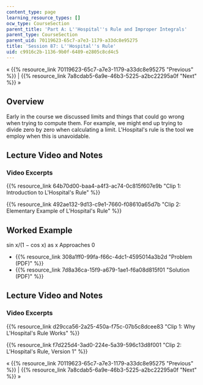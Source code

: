 ```yaml
---
content_type: page
learning_resource_types: []
ocw_type: CourseSection
parent_title: 'Part A: L''Hospital''s Rule and Improper Integrals'
parent_type: CourseSection
parent_uid: 70119623-65c7-a7e3-1179-a33dc8e95275
title: 'Session 87: L''Hospital''s Rule'
uid: c9916c2b-1136-9b0f-6489-e2805c8cd4c5
---
```


« {{% resource_link 70119623-65c7-a7e3-1179-a33dc8e95275 "Previous" %}} | {{% resource_link 7a8cdab5-6a9e-46b3-5225-a2bc22295a0f "Next" %}} »

Overview
--------

Early in the course we discussed limits and things that could go wrong when trying to compute them. For example, we might end up trying to divide zero by zero when calculating a limit. L'Hospital's rule is the tool we employ when this is unavoidable.

Lecture Video and Notes
-----------------------

### Video Excerpts

{{% resource_link 64b70d00-baa4-a4f3-ac74-0c815f607e9b "Clip 1: Introduction to L'Hospital's Rule" %}}

{{% resource_link 492ae132-9d13-c9e1-7660-f08610a65d7b "Clip 2: Elementary Example of L'Hospital's Rule" %}}

Worked Example
--------------

sin x/(1 − cos x) as x Approaches 0

*   {{% resource_link 308a1ff0-99fa-f66c-4dc1-4595014a3b2d "Problem (PDF)" %}}
*   {{% resource_link 7d8a36ca-15f9-a679-1ae1-f6a08d815f01 "Solution (PDF)" %}}

Lecture Video and Notes
-----------------------

### Video Excerpts

{{% resource_link d29cca56-2a25-450a-f75c-07b5c8dcee83 "Clip 1: Why L'Hospital's Rule Works" %}}

{{% resource_link f7d225d4-3ad0-224e-5a39-596c13d8f001 "Clip 2: L'Hospital's Rule, Version 1" %}}

« {{% resource_link 70119623-65c7-a7e3-1179-a33dc8e95275 "Previous" %}} | {{% resource_link 7a8cdab5-6a9e-46b3-5225-a2bc22295a0f "Next" %}} »